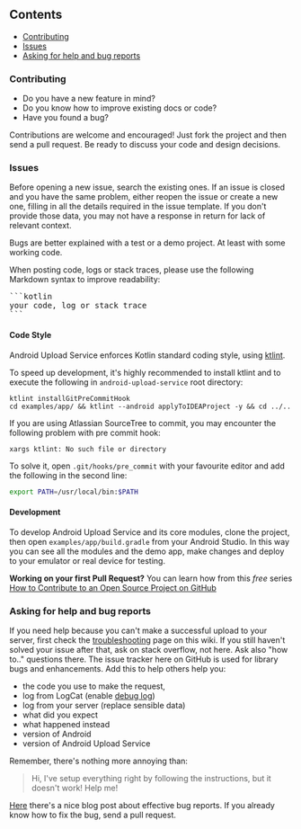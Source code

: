 ## Contents
* [Contributing](#contribute)
* [Issues](#issues)
* [Asking for help and bug reports](#help)

### <a name="contribute"></a> Contributing
* Do you have a new feature in mind?
* Do you know how to improve existing docs or code?
* Have you found a bug?

Contributions are welcome and encouraged! Just fork the project and then send a pull request. Be ready to discuss your code and design decisions.

### <a name="issues"></a> Issues
Before opening a new issue, search the existing ones. If an issue is closed and you have the same problem, either reopen the issue or create a new one, filling in all the details required in the issue template. If you don't provide those data, you may not have a response in return for lack of relevant context.

Bugs are better explained with a test or a demo project. At least with some working code.

When posting code, logs or stack traces, please use the following Markdown syntax to improve readability:
<pre>
```kotlin
your code, log or stack trace
```
</pre>


#### Code Style
Android Upload Service enforces Kotlin standard coding style, using [ktlint](https://ktlint.github.io/).

To speed up development, it's highly recommended to install ktlint and to execute the following in `android-upload-service` root directory:

```
ktlint installGitPreCommitHook
cd examples/app/ && ktlint --android applyToIDEAProject -y && cd ../..
```
If you are using Atlassian SourceTree to commit, you may encounter the following problem with pre commit hook:

```
xargs ktlint: No such file or directory
```

To solve it, open `.git/hooks/pre_commit` with your favourite editor and add the following in the second line:

```bash
export PATH=/usr/local/bin:$PATH
```

#### Development
To develop Android Upload Service and its core modules, clone the project, then open `examples/app/build.gradle` from your Android Studio. In this way you can see all the modules and the demo app, make changes and deploy to your emulator or real device for testing.

**Working on your first Pull Request?** You can learn how from this *free* series [How to Contribute to an Open Source Project on GitHub](https://egghead.io/series/how-to-contribute-to-an-open-source-project-on-github)

### <a name="help"></a> Asking for help and bug reports
If you need help because you can't make a successful upload to your server, first check the [troubleshooting](https://github.com/gotev/android-upload-service/wiki/Troubleshooting) page on this wiki. If you still haven't solved your issue after that, ask on stack overflow, not here. Ask also "how to.." questions there. The issue tracker here on GitHub is used for library bugs and enhancements. Add this to help others help you:
* the code you use to make the request, 
* log from LogCat (enable [debug log](https://github.com/gotev/android-upload-service/wiki/Recipes#logging-))
* log from your server (replace sensible data)
* what did you expect
* what happened instead
* version of Android
* version of Android Upload Service

Remember, there's nothing more annoying than:
> Hi, I've setup everything right by following the instructions, but it doesn't work! Help me!

[Here](http://coenjacobs.me/2013/12/06/effective-bug-reports-on-github/) there's a nice blog post about effective bug reports.
If you already know how to fix the bug, send a pull request.

